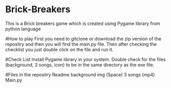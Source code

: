 # Brick-Breakers
This is a Brick breakers game which is created using Pygame library from python language

#How to play 
First you need to gitclone or download the zip version of the repositry and then you will find the main.py file.
Then after checking the checklist you just double click on the file and run it. 

#Check List
Install Pygame library in your system.
Double check for the files (background, 3 songs, icon) to be in the same directory as the exe file.

#Files in the repositry
Readme
background img (Space)
3 songs (mp4)
Main.py

